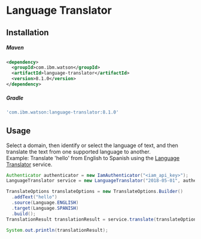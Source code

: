 # Language Translator

## Installation

##### Maven
```xml
<dependency>
  <groupId>com.ibm.watson</groupId>
  <artifactId>language-translator</artifactId>
  <version>8.1.0</version>
</dependency>
```

##### Gradle
```gradle
'com.ibm.watson:language-translator:8.1.0'
```

## Usage
Select a domain, then identify or select the language of text, and then translate the text from one supported language to another.  
Example: Translate 'hello' from English to Spanish using the [Language Translator][language_translator] service.

```java
Authenticator authenticator = new IamAuthenticator("<iam_api_key>");
LanguageTranslator service = new LanguageTranslator("2018-05-01", authenticator);

TranslateOptions translateOptions = new TranslateOptions.Builder()
  .addText("hello")
  .source(Language.ENGLISH)
  .target(Language.SPANISH)
  .build();
TranslationResult translationResult = service.translate(translateOptions).execute().getResult();

System.out.println(translationResult);
```

[language_translator]: https://cloud.ibm.com/docs/services/language-translator?topic=language-translator-about
